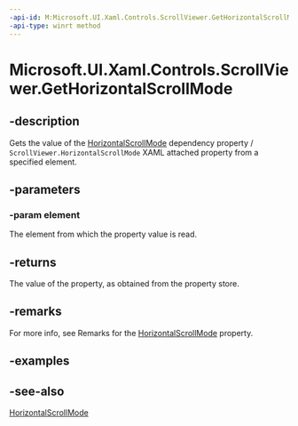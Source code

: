 ```yaml
---
-api-id: M:Microsoft.UI.Xaml.Controls.ScrollViewer.GetHorizontalScrollMode(Microsoft.UI.Xaml.DependencyObject)
-api-type: winrt method
---
```


<!-- Method syntax
public Windows.UI.Xaml.Controls.ScrollMode GetHorizontalScrollMode(Windows.UI.Xaml.DependencyObject element)
-->

# Microsoft.UI.Xaml.Controls.ScrollViewer.GetHorizontalScrollMode

## -description
Gets the value of the [HorizontalScrollMode](scrollviewer_horizontalscrollmode.md) dependency property / `ScrollViewer.HorizontalScrollMode` XAML attached property from a specified element.

## -parameters
### -param element
The element from which the property value is read.

## -returns
The value of the property, as obtained from the property store.

## -remarks
For more info, see Remarks for the [HorizontalScrollMode](scrollviewer_horizontalscrollmode.md) property.

## -examples

## -see-also
[HorizontalScrollMode](scrollviewer_horizontalscrollmode.md)

